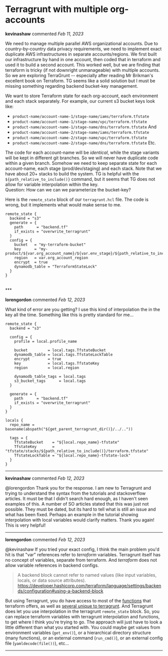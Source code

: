 # Terragrunt with multiple org-accounts

**kevinashaw** commented *Feb 11, 2023*

We need to manage multiple parallel AWS organizational accounts.  Due to country-by-country data privacy requirements, we need to implement exact duplicate AWS infrastructures in separate accounts/regions.  We first built our infrastructure by hand in one account, then coded that in terraform and used it to build a second account.  This worked well, but we are finding that terraform is tricky (if not downright unmanageable) with multiple accounts.  So we are exploring TerraGrunt -- especially after reading Mr Brikman's excellent book on Terraform.  TG seems like a solid solution but I must be missing something regarding backend bucket-key management.

We want to store Terraform state for each org-account, each environment and each stack separately. For example, our current s3 bucket keys look like:
* `product-name/account-name-1/stage-name/iams/terraform.tfstate`
* `product-name/account-name-1/stage-name/vpc/terraform.tfstate`
* `product-name/account-name-1/stage-name/dns/terraform.tfstate`
And
* `product-name/account-name-2/stage-name/iams/terraform.tfstate`
* `product-name/account-name-2/stage-name/vpc/terraform.tfstate`
* `product-name/account-name-2/stage-name/dns/terraform.tfstate`
Etc.

The code for each account-name will be *identical*, while the stage variants will be kept in different git branches. So we will never have duplicate code within a given branch. 
Somehow we need to keep separate state for each account-name, each stage (prod/dev/staging) and each stack.  Note that we have about 20+ stacks to build the system.
TG is helpful with the `${path_relative_to_include()}` command, but it seems that TG does not allow for variable interpolation within the key.  
Question: How can we can we parameterize the bucket-key?

Here is the `remote_state` block of our `terragrunt.hcl` file.  The code is wrong, but it implements what would make sense to me.
```
remote_state {
  backend = "s3"
  generate = {
    path      = "backend.tf"
    if_exists = "overwrite_terragrunt"
  }
  config = {
    bucket   = "my-terraform-bucket"
    key      = "my-product/${var.org_account_name}/${var.env_stage}/${path_relative_to_include()}/terraform.tfstate"
    region   = var.org_account_region
    encrypt  = true
    dynamodb_table = "TerraformStateLock"
  }
}

```
<br />
***


**lorengordon** commented *Feb 12, 2023*

What kind of error are you getting? I use this kind of interpolation the in the key all the time. Something like this is pretty standard for me...

```
remote_state {
  backend = "s3"

  config = {
    profile = local.profile_name

    bucket         = local.tags.TfstateBucket
    dynamodb_table = local.tags.TfstateLockTable
    encrypt        = true
    key            = local.tags.TfstateKey
    region         = local.region

    dynamodb_table_tags = local.tags
    s3_bucket_tags      = local.tags
  }

  generate = {
    path      = "backend.tf"
    if_exists = "overwrite_terragrunt"
  }
}

locals {
  repo_name = basename(abspath("${get_parent_terragrunt_dir()}/../.."))

  tags = {
    TfstateBucket    = "${local.repo_name}-tfstate"
    TfstateKey       = "tfstate/stacks/${path_relative_to_include()}/terraform.tfstate"
    TfstateLockTable = "${local.repo_name}-tfstate-lock"
  }
}
```
***

**kevinashaw** commented *Feb 12, 2023*

@lorengordon Thank you for the response.  I am new to Terragrunt and trying to understand the syntax from the tutorials and stackoverflow articles.  It must be that I didn't search hard enough, as I haven't seen examples of this.  A number of SO articles stated that this was just not possible.  They must be dated, but its hard to tell what is still an issue and what has been fixed.  Perhaps an example in the tutorial showing interpolation with local variables would clarify matters.
Thank you again!  This is very helpful!
***

**lorengordon** commented *Feb 12, 2023*

@kevinashaw If you tried your exact config, I think the main problem you'd hit is that "var" references refer to _terraform_ variables. Terragrunt itself has no concept of variables, separate from terraform. And _terraform_ does not allow variable references in backend configs.

>A backend block cannot refer to named values (like input variables, locals, or data source attributes).
>https://developer.hashicorp.com/terraform/language/settings/backends/configuration#using-a-backend-block

But using Terragrunt, you do have access to most of the [functions](https://developer.hashicorp.com/terraform/language/functions) that terraform offers, as well as [several unique to terragrunt](https://terragrunt.gruntwork.io/docs/reference/built-in-functions/). And Terragrunt does let you use interpolation in the terragrunt `remote_state` block. So, you can replace terraform variables with terragrunt interpolation and functions, to get where I think you're trying to go. The approach will just have to look a little different than what you started with. You could maybe get values from environment variables (`get_env()`), or a hierarchical directory structure (many functions), or an external command (`run_cmd()`), or an external config file (`yamldecode(file())`), etc...
***


